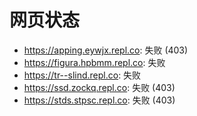 # 网页状态
- https://apping.eywjx.repl.co: 失败 (403)
- https://figura.hpbmm.repl.co: 失败
- https://tr--slind.repl.co: 失败
- https://ssd.zockq.repl.co: 失败 (403)
- https://stds.stpsc.repl.co: 失败 (403)
